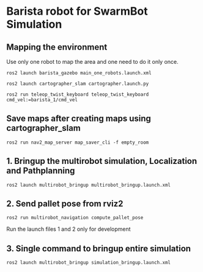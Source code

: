 # Barista robot for SwarmBot Simulation

## Mapping the environment
Use only one robot to map the area and one need to do it only once. 
```
ros2 launch barista_gazebo main_one_robots.launch.xml

ros2 launch cartographer_slam cartographer.launch.py

ros2 run teleop_twist_keyboard teleop_twist_keyboard cmd_vel:=barista_1/cmd_vel

```
## Save maps after creating maps using cartographer_slam
````
ros2 run nav2_map_server map_saver_cli -f empty_room
````

## 1. Bringup the multirobot simulation, Localization and Pathplanning
````
ros2 launch multirobot_bringup multirobot_bringup.launch.xml
````
## 2. Send pallet pose from rviz2
````
ros2 run multirobot_navigation compute_pallet_pose
````
Run the launch files 1 and 2 only for development
## 3. Single command to bringup entire simulation
````
ros2 launch multirobot_bringup simulation_bringup.launch.xml
````